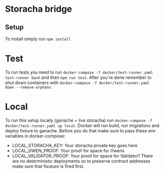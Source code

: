 # Storacha bridge

## Setup
To install simply run `npm install`

# Test
To run tests you need to run `docker-compose -f docker/test-runner.yaml test-runner bash` and then `npm run test`. After you're done remember to shut down containers with `docker-compose -f docker/test-runner.yaml down --remove-orphans`

# Local
To run this setup locally (ganache + live storacha) run `docker-compose -f docker/test-runner.yaml up local`. Docker will run build, run migrations and deploy fixture to ganache.
Before you do that make sure to pass these env variables in docker-compose:
- LOCAL_STORACHA_KEY: Your storacha private key goes here
- LOCAL_OWEN_PROOF: Your proof for space for Owens
- LOCAL_VALIDATOR_PROOF: Your proof for space for Validator1
There are no deterministic deployments so to preserve contract addresses make sure that fixuture is fired first. 